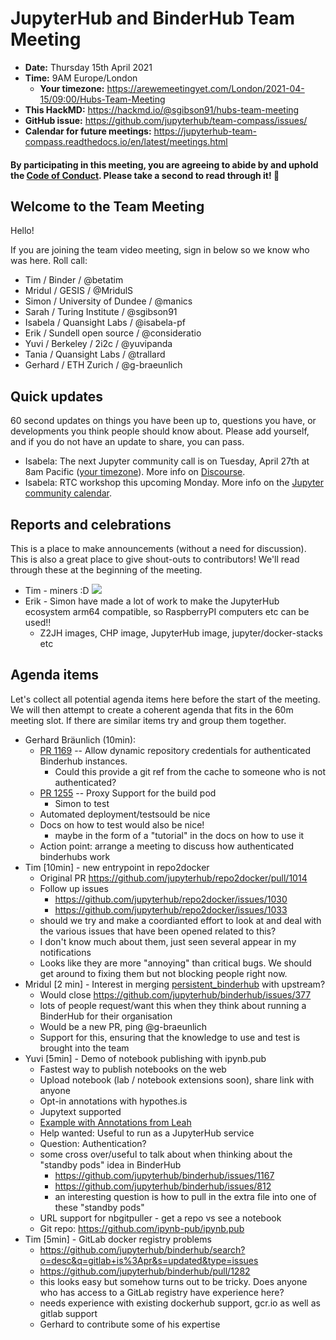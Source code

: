 # JupyterHub and BinderHub Team Meeting

- **Date:** Thursday 15th April 2021
- **Time:** 9AM Europe/London
  - **Your timezone:** https://arewemeetingyet.com/London/2021-04-15/09:00/Hubs-Team-Meeting
- **This HackMD:** https://hackmd.io/@sgibson91/hubs-team-meeting
- **GitHub issue:** https://github.com/jupyterhub/team-compass/issues/
- **Calendar for future meetings:** https://jupyterhub-team-compass.readthedocs.io/en/latest/meetings.html

#### By participating in this meeting, you are agreeing to abide by and uphold the [Code of Conduct](https://jupyter.org/conduct). Please take a second to read through it! :pray:

## Welcome to the Team Meeting

Hello!

If you are joining the team video meeting, sign in below so we know who was here. Roll call:

- Tim / Binder / @betatim
- Mridul / GESIS / @MridulS
- Simon / University of Dundee / @manics
- Sarah / Turing Institute / @sgibson91
- Isabela / Quansight Labs / @isabela-pf
- Erik / Sundell open source / @consideratio
- Yuvi / Berkeley / 2i2c / @yuvipanda
- Tania / Quansight Labs / @trallard
- Gerhard / ETH Zurich / @g-braeunlich

## Quick updates

60 second updates on things you have been up to, questions you have, or developments you think people should know about. Please add yourself, and if you do not have an update to share, you can pass.

- Isabela: The next Jupyter community call is on Tuesday, April 27th at 8am Pacific ([your timezone](https://arewemeetingyet.com/Los%20Angeles/2021-04-27/8:00/Jupyter%20Community%20Call)). More info on [Discourse](https://discourse.jupyter.org/t/jupyter-community-calls/668).
- Isabela: RTC workshop this upcoming Monday. More info on the [Jupyter community calendar](https://jupyter.readthedocs.io/en/latest/community/content-community.html#jupyter-community-meetings).

## Reports and celebrations

This is a place to make announcements (without a need for discussion). This is also a great place to give shout-outs to contributors! We'll read through these at the beginning of the meeting.

- Tim - miners :D ![](https://i.imgur.com/cuQkYLo.png)
- Erik - Simon have made a lot of work to make the JupyterHub ecosystem arm64 compatible, so RaspberryPI computers etc can be used!!
  - Z2JH images, CHP image, JupyterHub image, jupyter/docker-stacks etc

## Agenda items

Let's collect all potential agenda items here before the start of the meeting. We will then attempt to create a coherent agenda that fits in the 60m meeting slot. If there are similar items try and group them together.

- Gerhard Bräunlich (10min):
  - [PR 1169](https://github.com/jupyterhub/binderhub/pull/1169) -- Allow dynamic repository credentials for authenticated Binderhub instances.
    - Could this provide a git ref from the cache to someone who is not authenticated?
  - [PR 1255](https://github.com/jupyterhub/binderhub/pull/1255) -- Proxy Support for the build pod
    - Simon to test
  - Automated deployment/testsould be nice
  - Docs on how to test would also be nice!
    - maybe in the form of a "tutorial" in the docs on how to use it
  - Action point: arrange a meeting to discuss how authenticated binderhubs work
- Tim [10min] - new entrypoint in repo2docker
  - Original PR <https://github.com/jupyterhub/repo2docker/pull/1014>
  - Follow up issues
    - <https://github.com/jupyterhub/repo2docker/issues/1030>
    - <https://github.com/jupyterhub/repo2docker/issues/1033>
  - should we try and make a coordianted effort to look at and deal with the various issues that have been opened related to this?
  - I don't know much about them, just seen several appear in my notifications
  - Looks like they are more "annoying" than critical bugs. We should get around to fixing them but not blocking people right now.
- Mridul [2 min] - Interest in merging [persistent_binderhub](https://github.com/gesiscss/persistent_binderhub) with upstream?
  - Would close <https://github.com/jupyterhub/binderhub/issues/377>
  - lots of people request/want this when they think about running a BinderHub for their organisation
  - Would be a new PR, ping @g-braeunlich
  - Support for this, ensuring that the knowledge to use and test is brought into the team
- Yuvi [5min] - Demo of notebook publishing with ipynb.pub
  - Fastest way to publish notebooks on the web
  - Upload notebook (lab / notebook extensions soon), share link with anyone
  - Opt-in annotations with hypothes.is
  - Jupytext supported
  - [Example with Annotations from Leah](https://ipynb.pub/view/eac8fe9fe71b355c79edf0c719a4546ae73b0ebfbbf39ff5e3e7225a43d5d1ca#displayOptions=enable-annotations)
  - Help wanted: Useful to run as a JupyterHub service
  - Question: Authentication?
  - some cross over/useful to talk about when thinking about the "standby pods" idea in BinderHub
    - <https://github.com/jupyterhub/binderhub/issues/1167>
    - <https://github.com/jupyterhub/binderhub/issues/812>
    - an interesting question is how to pull in the extra file into one of these "standby pods"
  - URL support for nbgitpuller - get a repo vs see a notebook
  - Git repo: <https://github.com/ipynb-pub/ipynb.pub>
- Tim [5min] - GitLab docker registry problems
  - <https://github.com/jupyterhub/binderhub/search?o=desc&q=gitlab+is%3Apr&s=updated&type=issues>
  - <https://github.com/jupyterhub/binderhub/pull/1282>
  - this looks easy but somehow turns out to be tricky. Does anyone who has access to a GitLab registry have experience here?
  - needs experience with existing dockerhub support, gcr.io as well as gitlab support
  - Gerhard to contribute some of his expertise
